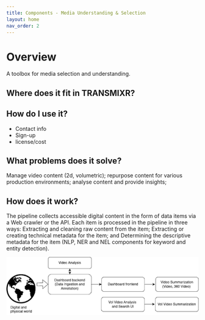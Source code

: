 ```yaml
---
title: Components - Media Understanding & Selection
layout: home
nav_order: 2
---
```


# Overview

A toolbox for media selection and understanding.

## Where does it fit in TRANSMIXR?

## How do I use it?
- Contact info
- Sign-up
- license/cost

## What problems does it solve?

Manage video content (2d, volumetric); 
repurpose content for various production environments; 
analyse content and provide insights;

## How does it work?

The pipeline collects accessible digital content in the form of data items via a Web crawler or the API. Each item is processed in the pipeline in three ways:
Extracting and cleaning raw content from the item;
Extracting or creating technical metadata for the item; and
Determining the descriptive metadata for the item (NLP, NER and NEL components for keyword and entity detection).



![image](../../assets/images/media_selection/media-selection-overview.png)
